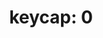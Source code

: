 ---
layout: symbols
title: "keycap: 0"
emoji: keycap_0
permalink: 0️⃣.html
image: assets/img/3moji/keycap_0.png
---